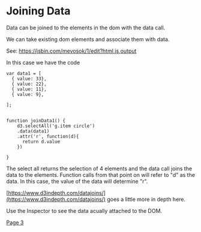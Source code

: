 # Joining Data

Data can be joined to the elements in the dom with the data call.

We can take existing dom elements and associate them with data.

See:
https://jsbin.com/mevosok/1/edit?html,js,output

In this case we have the code


~~~~
var data1 = [
  { value: 33},
  { value: 22},
  { value: 11},
  { value: 9},
   
];


function joinData1() {
	d3.selectAll('g.item circle')
    .data(data1)
    .attr('r', function(d){
      return d.value
    })
  
}
~~~~~

The select all returns the selection of 4 elements and the data call joins the data to the elements.  Function calls from that point on will refer to "d" as the data.  In this case, the value of the data will determine "r".


[https://www.d3indepth.com/datajoins/](https://www.d3indepth.com/datajoins/) goes a little more in depth here. 

Use the Inspector to see the data acually attached to the DOM.

[Page 3](page3.md)


